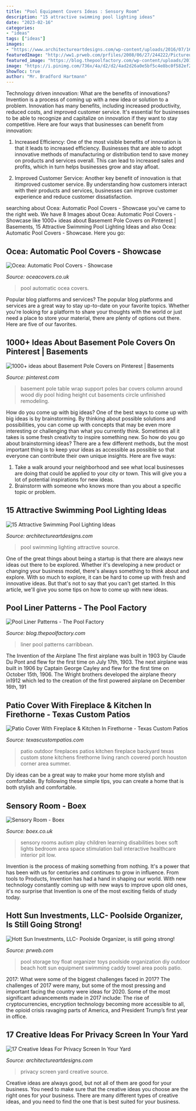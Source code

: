 ```yaml
---
title: "Pool Equipment Covers Ideas : Sensory Room"
description: "15 attractive swimming pool lighting ideas"
date: "2023-02-16"
categories:
- "ideas"
tags: ["ideas"]
images:
- "https://www.architectureartdesigns.com/wp-content/uploads/2016/07/16-46.jpg"
featuredImage: "http://ww1.prweb.com/prfiles/2008/06/27/244222/PictureusedforAdvertising.jpg"
featured_image: "https://blog.thepoolfactory.com/wp-content/uploads/2016/11/pool-liner-carribbean-6-1024x768.jpg"
image: "https://i.pinimg.com/736x/4a/d2/d2/4ad2d26a0e5bf5c4e8bc0f582ef2fc69--basement-pole-covers-basement-pole-table.jpg"
ShowToc: true
author: "Mr. Bradford Hartmann"
---
```



Technology driven innovation: What are the benefits of innovations?
Invention is a process of coming up with a new idea or solution to a problem. Innovation has many benefits, including increased productivity, reduced costs, and improved customer service. It's essential for businesses to be able to recognize and capitalize on innovation if they want to stay competitive. Here are four ways that businesses can benefit from innovation: 
1. Increased Efficiency: One of the most visible benefits of innovation is that it leads to increased efficiency. Businesses that are able to adopt innovative methods of manufacturing or distribution tend to save money on products and services overall. This can lead to increased sales and profits, which in turn helps businesses grow and stay afloat. 

2. Improved Customer Service: Another key benefit of innovation is that itimproved customer service. By understanding how customers interact with their products and services, businesses can improve customer experience and reduce customer dissatisfaction.

	

		
searching about Ocea: Automatic Pool Covers - Showcase you've came to the right web. We have 8 Images about Ocea: Automatic Pool Covers - Showcase like 1000+ ideas about Basement Pole Covers on Pinterest | Basements, 15 Attractive Swimming Pool Lighting Ideas and also Ocea: Automatic Pool Covers - Showcase. Here you go:
		
    
## Ocea: Automatic Pool Covers - Showcase

<img loading=lazy src="http://oceacovers.co.uk/misc/image/68695/1200/600/false" onerror="this.onerror=null;this.src='https://tse3.mm.bing.net/th?id=OIP.G1Uz5ptgiE2Z_zXJRsreNwHaEu&amp;pid=15.1';" alt="Ocea: Automatic Pool Covers - Showcase">

_Source: oceacovers.co.uk_

>pool automatic ocea covers. 

	

Popular blog platforms and services?
The popular blog platforms and services are a great way to stay up-to-date on your favorite topics. Whether you're looking for a platform to share your thoughts with the world or just need a place to store your material, there are plenty of options out there. Here are five of our favorites.

    
## 1000+ Ideas About Basement Pole Covers On Pinterest | Basements

<img loading=lazy src="https://i.pinimg.com/736x/4a/d2/d2/4ad2d26a0e5bf5c4e8bc0f582ef2fc69--basement-pole-covers-basement-pole-table.jpg" onerror="this.onerror=null;this.src='https://tse2.mm.bing.net/th?id=OIP.tJRKKDSRybhD2IruTnjYjgHaJ4&amp;pid=15.1';" alt="1000+ ideas about Basement Pole Covers on Pinterest | Basements">

_Source: pinterest.com_

>basement pole table wrap support poles bar covers column around wood diy pool hiding height cut basements circle unfinished remodeling. 

	

How do you come up with big ideas?
One of the best ways to come up with big ideas is by brainstorming. By thinking about possible solutions and possibilities, you can come up with concepts that may be even more interesting or challenging than what you currently think. Sometimes all it takes is some fresh creativity to inspire something new. So how do you go about brainstorming ideas? There are a few different methods, but the most important thing is to keep your ideas as accessible as possible so that everyone can contribute their own unique insights. Here are five ways: 
1) Take a walk around your neighborhood and see what local businesses are doing that could be applied to your city or town. This will give you a lot of potential inspirations for new ideas. 
2) Brainstorm with someone who knows more than you about a specific topic or problem.

    
## 15 Attractive Swimming Pool Lighting Ideas

<img loading=lazy src="https://www.architectureartdesigns.com/wp-content/uploads/2015/09/6-630x419.jpg" onerror="this.onerror=null;this.src='https://tse1.mm.bing.net/th?id=OIP.15w_P43BkO2ViaXbpHHnbAHaE7&amp;pid=15.1';" alt="15 Attractive Swimming Pool Lighting Ideas">

_Source: architectureartdesigns.com_

>pool swimming lighting attractive source. 

	

One of the great things about being a startup is that there are always new ideas out there to be explored. Whether it's developing a new product or changing your business model, there's always something to think about and explore. With so much to explore, it can be hard to come up with fresh and innovative ideas. But that's not to say that you can't get started. In this article, we'll give you some tips on how to come up with new ideas.

    
## Pool Liner Patterns - The Pool Factory

<img loading=lazy src="https://blog.thepoolfactory.com/wp-content/uploads/2016/11/pool-liner-carribbean-6-1024x768.jpg" onerror="this.onerror=null;this.src='https://tse4.mm.bing.net/th?id=OIP.ml87bFN0CQaDfUS_eI7AdwHaFj&amp;pid=15.1';" alt="Pool Liner Patterns - The Pool Factory">

_Source: blog.thepoolfactory.com_

>liner pool patterns carribbean. 

	

The Invention of the Airplane
The first airplane was built in 1903 by Claude Du Pont and flew for the first time on July 17th, 1903. The next airplane was built in 1906 by Captain George Cayley and flew for the first time on October 15th, 1906. The Wright brothers developed the airplane theory in1912 which led to the creation of the first powered airplane on December 16th, 191
    
## Patio Cover With Fireplace &amp; Kitchen In Firethorne - Texas Custom Patios

<img loading=lazy src="https://texascustompatios.com/wp-content/uploads/2015/02/Cover.jpg" onerror="this.onerror=null;this.src='https://tse1.mm.bing.net/th?id=OIP.Z_W530KtxmTaq7INhPuipQHaE8&amp;pid=15.1';" alt="Patio Cover With Fireplace &amp; Kitchen In Firethorne - Texas Custom Patios">

_Source: texascustompatios.com_

>patio outdoor fireplaces patios kitchen fireplace backyard texas custom stone kitchens firethorne living ranch covered porch houston corner area summer. 

	

Diy ideas can be a great way to make your home more stylish and comfortable. By following these simple tips, you can create a home that is both stylish and comfortable.

    
## Sensory Room - Boex

<img loading=lazy src="https://www.boex.co.uk/wp-content/uploads/2016/07/Sensory-soft-play-room.jpg" onerror="this.onerror=null;this.src='https://tse2.mm.bing.net/th?id=OIP.2v2F8ml82p98TZMCU75OEAHaE8&amp;pid=15.1';" alt="Sensory Room - Boex">

_Source: boex.co.uk_

>sensory rooms autism play children learning disabilities boex soft lights bedroom area space stimulation ball interactive healthcare interior pit low. 

	

Invention is the process of making something from nothing. It's a power that has been with us for centuries and continues to grow in influence. From tools to Products, Invention has had a hand in shaping our world. With new technology constantly coming up with new ways to improve upon old ones, it's no surprise that Invention is one of the most exciting fields of study today.

    
## Hott Sun Investments, LLC- Poolside Organizer, Is Still Going Strong!

<img loading=lazy src="http://ww1.prweb.com/prfiles/2008/06/27/244222/PictureusedforAdvertising.jpg" onerror="this.onerror=null;this.src='https://tse3.mm.bing.net/th?id=OIP.FWjNu18InxHD7cv9k2eQzgHaKn&amp;pid=15.1';" alt="Hott Sun Investments, LLC- Poolside Organizer, is still going strong!">

_Source: prweb.com_

>pool storage toy float organizer toys poolside organization diy outdoor beach hott sun equipment swimming caddy towel area pools patio. 

	

2017: What were some of the biggest challenges faced in 2017?
The challenges of 2017 were many, but some of the most pressing and important facing the country were ideas for 2020. Some of the most significant advancements made in 2017 include: The rise of cryptocurrencies, encryption technology becoming more accessible to all, the opioid crisis ravaging parts of America, and President Trump’s first year in office.

    
## 17 Creative Ideas For Privacy Screen In Your Yard

<img loading=lazy src="https://www.architectureartdesigns.com/wp-content/uploads/2016/07/16-46.jpg" onerror="this.onerror=null;this.src='https://tse1.mm.bing.net/th?id=OIP.rrcNwaOQDw1_6i7wwqxRQgHaFj&amp;pid=15.1';" alt="17 Creative Ideas For Privacy Screen In Your Yard">

_Source: architectureartdesigns.com_

>privacy screen yard creative source. 

	

Creative ideas are always good, but not all of them are good for your business. You need to make sure that the creative ideas you choose are the right ones for your business. There are many different types of creative ideas, and you need to find the one that is best suited for your business.

